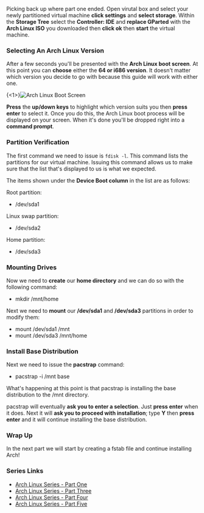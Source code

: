 Picking back up where part one ended. Open virutal box and select your newly partitioned virtual machine **click settings** and **select storage**. Within the **Storage Tree** select the **Controller: IDE** and **replace GParted** with the **Arch Linux ISO** you downloaded then **click ok** then **start** the virtual machine.

### Selecting An Arch Linux Version

After a few seconds you'll be presented with the **Arch Linux boot screen**. At this point you can **choose** either the **64 or i686 version**. It doesn't matter which version you decide to go with because this guide will work with either one. 

{<1>}![Arch Linux Boot Screen](http://i605.photobucket.com/albums/tt135/EvLSnoopY/arch-boot-screen.png)

**Press** the **up/down keys** to highlight which version suits you then **press enter** to select it. Once you do this, the Arch Linux boot process will be displayed on your screen. When it's done you'll be dropped right into a **command prompt**.

### Partition Verification

The first command we need to issue is `fdisk -l`. This command lists the partitions for our virtual machine. Issuing this command allows us to make sure that the list that's displayed to us is what we expected.

The items shown under the **Device Boot column** in the list are as follows:

Root partition: 

* /dev/sda1

Linux swap partition: 

* /dev/sda2

Home partition: 

* /dev/sda3

### Mounting Drives

Now we need to **create** our **home directory** and we can do so with the following command:

* mkdir /mnt/home

Next we need to **mount** our **/dev/sda1** and **/dev/sda3** partitions in order to modify them:

* mount /dev/sda1 /mnt
* mount /dev/sda3 /mnt/home

### Install Base Distribution

Next we need to issue the **pacstrap** command:

* pacstrap -i /mnt base

What's happening at this point is that pacstrap is installing the base distribution to the /mnt directory.

pacstrap will eventually **ask you to enter a selection**. Just **press enter** when it does. Next it will **ask you to proceed with installation**; type **Y** then **press enter** and it will continue installing the base distribution.

### Wrap Up

In the next part we will start by creating a fstab file and continue installing Arch!

### Series Links
* [Arch Linux Series - Part One](http://evlsnoopy.com/arch-linux-installation-series)
* [Arch Linux Series - Part Three](http://evlsnoopy.com/arch-linux-installation-part-three)
* [Arch Linux Series - Part Four](http://evlsnoopy.com/arch-linux-installation-part-four)
* [Arch Linux Series - Part Five](http://evlsnoopy.com/arch-linux-installation-part-five)